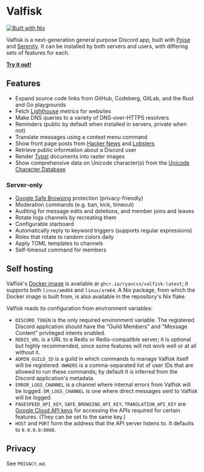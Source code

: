 <!--
SPDX-FileCopyrightText: 2025 Ryan Cao <hello@ryanccn.dev>

SPDX-License-Identifier: AGPL-3.0-only
-->

# Valfisk

[![Built with Nix](https://builtwithnix.org/badge.svg)](https://builtwithnix.org)

Valfisk is a next-generation general purpose Discord app, built with [Poise](https://github.com/serenity-rs/poise) and [Serenity](https://github.com/serenity-rs/serenity). It can be installed by both servers and users, with differing sets of features for each.

[**Try it out!**](https://discord.com/oauth2/authorize?client_id=1164562106713128990)

## Features

- Expand source code links from GitHub, Codeberg, GitLab, and the Rust and Go playgrounds
- Fetch [Lighthouse](https://developer.chrome.com/docs/lighthouse) metrics for websites
- Make DNS queries to a variety of DNS-over-HTTPS resolvers
- Reminders (public by default when installed in servers, private when not)
- Translate messages using a context menu command
- Show front page posts from [Hacker News](https://news.ycombinator.com/) and [Lobsters](https://lobste.rs/)
- Retrieve public information about a Discord user
- Render [Typst](https://typst.app/) documents into raster images
- Show comprehensive data on Unicode character(s) from the [Unicode Character Database](https://www.unicode.org/ucd/)

### Server-only

- [Google Safe Browsing](https://safebrowsing.google.com/) protection (privacy-friendly)
- Moderation commands (e.g. ban, kick, timeout)
- Auditing for message edits and deletions, and member joins and leaves
- Rotate logs channels by recreating them
- Configurable starboard
- Automatically reply to keyword triggers (supports regular expressions)
- Roles that rotate to random colors daily
- Apply TOML templates to channels
- Self-timeout command for members

## Self hosting

Valfisk's [Docker image](https://github.com/ryanccn/valfisk/pkgs/container/valfisk) is available at `ghcr.io/ryanccn/valfisk:latest`; it supports both `linux/amd64` and `linux/arm64`. A Nix package, from which the Docker image is built from, is also available in the repository's Nix flake.

Valfisk reads its configuration from environment variables:

- `DISCORD_TOKEN` is the only required environment variable. The registered Discord application should have the "Guild Members" and "Message Content" privileged intents enabled.
- `REDIS_URL` is a URL to a Redis or Redis-compatible server; it is optional but highly recommended, since some features will not work well or at all without it.
- `ADMIN_GUILD_ID` is a guild in which commands to manage Valfisk itself will be registered. `OWNERS` is a comma-separated list of user IDs that are allowed to run these commands; by default it is inferred from the Discord application's metadata.
- `ERROR_LOGS_CHANNEL` is a channel where internal errors from Valfisk will be logged. `DM_LOGS_CHANNEL` is one where direct messages sent to Valfisk will be logged.
- `PAGESPEED_API_KEY`, `SAFE_BROWSING_API_KEY`, `TRANSLATION_API_KEY` are [Google Cloud API keys](https://cloud.google.com/api-keys/docs/overview) for accessing the APIs required for certain features. (They can be set to the same key.)
- `HOST` and `PORT` form the address that the API server listens to. It defaults to `0.0.0.0:8080`.

## Privacy

See `PRIVACY.md`.
